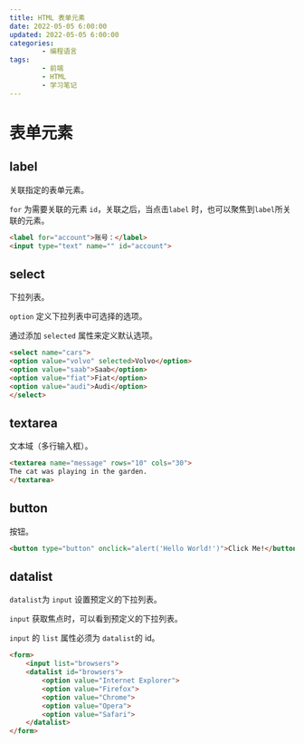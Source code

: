 ```yaml
---
title: HTML 表单元素
date: 2022-05-05 6:00:00
updated: 2022-05-05 6:00:00
categories:
        - 编程语言
tags:
        - 前端
        - HTML
        - 学习笔记
---
```


# 表单元素

## label

关联指定的表单元素。

`for` 为需要关联的元素 `id`，关联之后，当点击`label` 时，也可以聚焦到`label`所关联的元素。

```html
<label for="account">账号：</label>
<input type="text" name="" id="account">
```

## select

下拉列表。

`option` 定义下拉列表中可选择的选项。

通过添加 `selected` 属性来定义默认选项。

```html
<select name="cars">
<option value="volvo" selected>Volvo</option>
<option value="saab">Saab</option>
<option value="fiat">Fiat</option>
<option value="audi">Audi</option>
</select>
```

## textarea

文本域（多行输入框）。

```html
<textarea name="message" rows="10" cols="30">
The cat was playing in the garden.
</textarea>
```

## button

按钮。

```html
<button type="button" onclick="alert('Hello World!')">Click Me!</button>
```

## datalist

`datalist`为 `input` 设置预定义的下拉列表。

`input` 获取焦点时，可以看到预定义的下拉列表。

`input` 的 `list` 属性必须为 `datalist`的 id。

```html
<form>
    <input list="browsers">
    <datalist id="browsers">
        <option value="Internet Explorer">
        <option value="Firefox">
        <option value="Chrome">
        <option value="Opera">
        <option value="Safari">
    </datalist>
</form>
```

